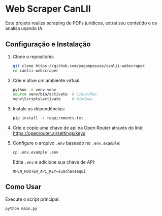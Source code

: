 # Web Scraper CanLII

Este projeto realiza scraping de PDFs jurídicos, extrai seu conteúdo e os analisa usando IA.

## Configuração e Instalação
1. Clone o repositório:
   ```sh
   git clone https://github.com/yagompassos/canlii-webscraper
   cd canlii-webscraper
   ```

2. Crie e ative um ambiente virtual:
   ```sh
   python -m venv venv
   source venv/bin/activate  # Linux/Mac
   venv\Scripts\activate     # Windows
   ```

3. Instale as dependências:
   ```sh
   pip install -r requirements.txt
   ```

4. Crie e copie uma chave de api na Open Router através do link: https://openrouter.ai/settings/keys

5. Configure o arquivo `.env` baseado no `.env.example`:
   ```sh
   cp .env.example .env
   ```
   Edite `.env` e adicione sua chave de API:
   ```env
   OPEN_ROUTER_API_KEY=suachaveaqui
   ```

## Como Usar
Execute o script principal:
```sh
python main.py
```

